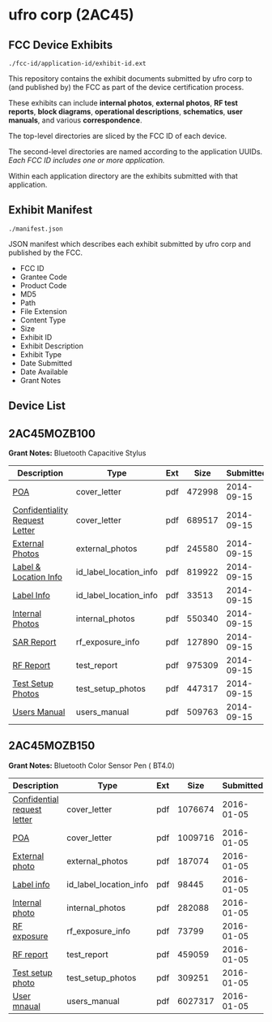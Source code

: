 # ufro corp (2AC45)
## FCC Device Exhibits

```
./fcc-id/application-id/exhibit-id.ext
```

This repository contains the exhibit documents submitted by ufro corp to (and published by) the FCC as part of the device certification process.

These exhibits can include **internal photos**, **external photos**, **RF test reports**, **block diagrams**, **operational descriptions**, **schematics**, **user manuals**, and various **correspondence**.

The top-level directories are sliced by the FCC ID of each device.

The second-level directories are named according to the application UUIDs. *Each FCC ID includes one or more application.*

Within each application directory are the exhibits submitted with that application. 

## Exhibit Manifest

```
./manifest.json
```

JSON manifest which describes each exhibit submitted by ufro corp and published by the FCC.

- FCC ID
- Grantee Code
- Product Code
- MD5
- Path
- File Extension
- Content Type
- Size
- Exhibit ID
- Exhibit Description
- Exhibit Type
- Date Submitted
- Date Available
- Grant Notes

## Device List
## 2AC45MOZB100
**Grant Notes:** Bluetooth Capacitive Stylus

| Description | Type | Ext | Size | Submitted | Available |
| ----------- | ---- | --- | ---- | --------- | --------- |
| [POA](2AC45MOZB100/03c25b5e31e698f384e306ff44089945/2389200.pdf) | cover_letter | pdf | 472998 | 2014-09-15 | 2014-09-15 |
| [Confidentiality Request Letter](2AC45MOZB100/03c25b5e31e698f384e306ff44089945/2389201.pdf) | cover_letter | pdf | 689517 | 2014-09-15 | 2014-09-15 |
| [External Photos](2AC45MOZB100/03c25b5e31e698f384e306ff44089945/2389213.pdf) | external_photos | pdf | 245580 | 2014-09-15 | 2014-09-15 |
| [Label & Location Info](2AC45MOZB100/03c25b5e31e698f384e306ff44089945/2389211.pdf) | id_label_location_info | pdf | 819922 | 2014-09-15 | 2014-09-15 |
| [Label Info](2AC45MOZB100/03c25b5e31e698f384e306ff44089945/2389212.pdf) | id_label_location_info | pdf | 33513 | 2014-09-15 | 2014-09-15 |
| [Internal Photos](2AC45MOZB100/03c25b5e31e698f384e306ff44089945/2389208.pdf) | internal_photos | pdf | 550340 | 2014-09-15 | 2015-03-15 |
| [SAR Report](2AC45MOZB100/03c25b5e31e698f384e306ff44089945/2389207.pdf) | rf_exposure_info | pdf | 127890 | 2014-09-15 | 2014-09-15 |
| [RF Report](2AC45MOZB100/03c25b5e31e698f384e306ff44089945/2389206.pdf) | test_report | pdf | 975309 | 2014-09-15 | 2014-09-15 |
| [Test Setup Photos](2AC45MOZB100/03c25b5e31e698f384e306ff44089945/2389210.pdf) | test_setup_photos | pdf | 447317 | 2014-09-15 | 2015-03-15 |
| [Users Manual](2AC45MOZB100/03c25b5e31e698f384e306ff44089945/2389209.pdf) | users_manual | pdf | 509763 | 2014-09-15 | 2015-03-15 |
## 2AC45MOZB150
**Grant Notes:** Bluetooth Color Sensor Pen ( BT4.0)

| Description | Type | Ext | Size | Submitted | Available |
| ----------- | ---- | --- | ---- | --------- | --------- |
| [Confidential request letter](2AC45MOZB150/a75f3f2615cf325912d8576bec6454e6/2862549.pdf) | cover_letter | pdf | 1076674 | 2016-01-05 | 2016-01-08 |
| [POA](2AC45MOZB150/a75f3f2615cf325912d8576bec6454e6/2862550.pdf) | cover_letter | pdf | 1009716 | 2016-01-05 | 2016-01-08 |
| [External photo](2AC45MOZB150/a75f3f2615cf325912d8576bec6454e6/2862556.pdf) | external_photos | pdf | 187074 | 2016-01-05 | 2016-01-08 |
| [Label info](2AC45MOZB150/a75f3f2615cf325912d8576bec6454e6/2862558.pdf) | id_label_location_info | pdf | 98445 | 2016-01-05 | 2016-01-08 |
| [Internal photo](2AC45MOZB150/a75f3f2615cf325912d8576bec6454e6/2862557.pdf) | internal_photos | pdf | 282088 | 2016-01-05 | 2016-01-08 |
| [RF exposure](2AC45MOZB150/a75f3f2615cf325912d8576bec6454e6/2862560.pdf) | rf_exposure_info | pdf | 73799 | 2016-01-05 | 2016-01-08 |
| [RF report](2AC45MOZB150/a75f3f2615cf325912d8576bec6454e6/2862554.pdf) | test_report | pdf | 459059 | 2016-01-05 | 2016-01-08 |
| [Test setup photo](2AC45MOZB150/a75f3f2615cf325912d8576bec6454e6/2862555.pdf) | test_setup_photos | pdf | 309251 | 2016-01-05 | 2016-01-08 |
| [User mnaual](2AC45MOZB150/a75f3f2615cf325912d8576bec6454e6/2862559.pdf) | users_manual | pdf | 6027317 | 2016-01-05 | 2016-01-08 |
